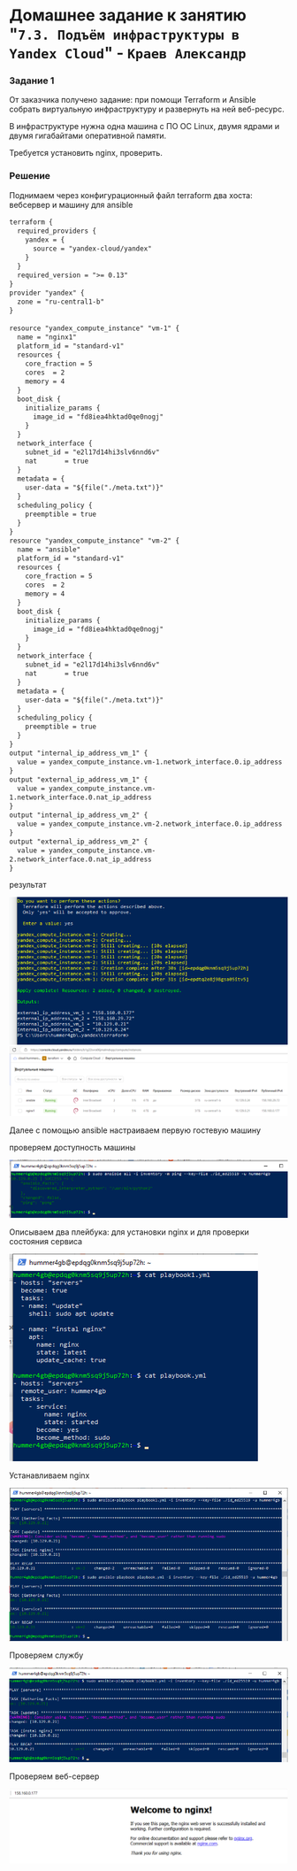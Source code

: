 # Домашнее задание к занятию "`7.3. Подъём инфраструктуры в Yandex Cloud`" - `Краев Александр`


### Задание 1

От заказчика получено задание: при помощи Terraform и Ansible собрать виртуальную инфраструктуру и развернуть на ней веб-ресурс.

В инфраструктуре нужна одна машина с ПО ОС Linux, двумя ядрами и двумя гигабайтами оперативной памяти.

Требуется установить nginx, проверить.

### Решение
Поднимаем через конфигурационный файл terraform два хоста: вебсервер и машину для ansible

```
terraform {
  required_providers {
    yandex = {
      source = "yandex-cloud/yandex"
    }
  }
  required_version = ">= 0.13"
}
provider "yandex" {
  zone = "ru-central1-b"
}

resource "yandex_compute_instance" "vm-1" {
  name = "nginx1"
  platform_id = "standard-v1"
  resources {
    core_fraction = 5
    cores  = 2
    memory = 4
  }
  boot_disk {
    initialize_params {
      image_id = "fd8iea4hktad0qe0nogj"
    }
  }
  network_interface {
    subnet_id = "e2l17d14hi3slv6nnd6v"
    nat       = true
  }
  metadata = {
    user-data = "${file("./meta.txt")}"
  }
  scheduling_policy {
    preemptible = true
  }
}
resource "yandex_compute_instance" "vm-2" {
  name = "ansible"
  platform_id = "standard-v1"
  resources {
    core_fraction = 5
    cores  = 2
    memory = 4
  }
  boot_disk {
    initialize_params {
      image_id = "fd8iea4hktad0qe0nogj"
    }
  }
  network_interface {
    subnet_id = "e2l17d14hi3slv6nnd6v"
    nat       = true
  }
  metadata = {
    user-data = "${file("./meta.txt")}"
  }
  scheduling_policy {
    preemptible = true
  }
}
output "internal_ip_address_vm_1" {
  value = yandex_compute_instance.vm-1.network_interface.0.ip_address
}
output "external_ip_address_vm_1" {
  value = yandex_compute_instance.vm-1.network_interface.0.nat_ip_address
}
output "internal_ip_address_vm_2" {
  value = yandex_compute_instance.vm-2.network_interface.0.ip_address
}
output "external_ip_address_vm_2" {
  value = yandex_compute_instance.vm-2.network_interface.0.nat_ip_address
}
```

результат

![task](/1.png "Задание 1")
![task](/2.png "Задание 1")

Далее с помощью ansible настраиваем первую гостевую машину

проверяем доступность машины

![task](/3.png "Задание 1")

Описываем два плейбука: для установки nginx и для проверки состояния сервиса

![task](/4.png "Задание 1")

Устанавливаем nginx

![task](/6.png "Задание 1")

Проверяем службу

![task](/5.png "Задание 1")

Проверяем веб-сервер

![task](/7.png "Задание 1")
